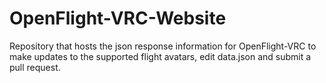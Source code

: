 # OpenFlight-VRC-Website
 Repository that hosts the json response information for OpenFlight-VRC
 to make updates to the supported flight avatars, edit data.json and submit a pull request.